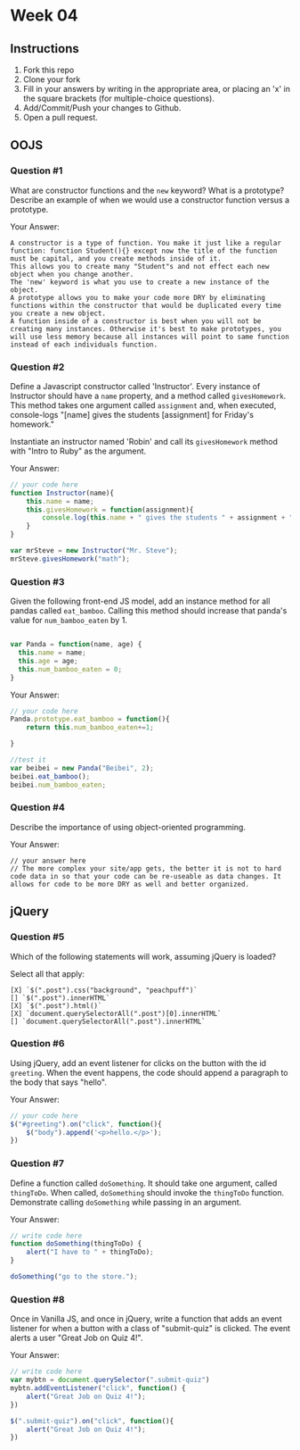 # Week 04

## Instructions

1. Fork this repo
2. Clone your fork
3. Fill in your answers by writing in the appropriate area, or placing an 'x' in
the square brackets (for multiple-choice questions).
4. Add/Commit/Push your changes to Github.
5. Open a pull request.

## OOJS

### Question #1

What are constructor functions and the `new` keyword? What is a prototype? Describe an example of when we would use a constructor function versus a prototype.

Your Answer:
```text
A constructor is a type of function. You make it just like a regular function: function Student(){} except now the title of the function must be capital, and you create methods inside of it.
This allows you to create many "Student"s and not effect each new object when you change another.
The 'new' keyword is what you use to create a new instance of the object.
A prototype allows you to make your code more DRY by eliminating functions within the constructor that would be duplicated every time you create a new object.
A function inside of a constructor is best when you will not be creating many instances. Otherwise it's best to make prototypes, you will use less memory because all instances will point to same function instead of each individuals function.

```

### Question #2

Define a Javascript constructor called 'Instructor'. Every instance of Instructor should have a `name` property, and a method called `givesHomework`. This method takes one argument called `assignment` and, when executed, console-logs "[name] gives the students [assignment] for Friday's homework."

Instantiate an instructor named 'Robin' and call its `givesHomework` method with "Intro to Ruby" as the argument.

Your Answer:

```js
// your code here
function Instructor(name){
    this.name = name;
    this.givesHomework = function(assignment){
        console.log(this.name + " gives the students " + assignment + " for Friday's homework.");
    }
}

var mrSteve = new Instructor("Mr. Steve");
mrSteve.givesHomework("math");

```
### Question #3

Given the following front-end JS model, add an instance method for all pandas called `eat_bamboo`. Calling this method should increase that panda's value for `num_bamboo_eaten` by 1.

```js

var Panda = function(name, age) {
  this.name = name;
  this.age = age;
  this.num_bamboo_eaten = 0;
}
```
Your Answer:
```js
// your code here
Panda.prototype.eat_bamboo = function(){
    return this.num_bamboo_eaten+=1;

}

//test it
var beibei = new Panda("Beibei", 2);
beibei.eat_bamboo();
beibei.num_bamboo_eaten;
```

### Question #4

Describe the importance of using object-oriented programming.

Your Answer:
```
// your answer here
// The more complex your site/app gets, the better it is not to hard code data in so that your code can be re-useable as data changes. It allows for code to be more DRY as well and better organized.
```

## jQuery

### Question #5

Which of the following statements will work, assuming jQuery is loaded?

Select all that apply:
```
[X] `$(".post").css("background", "peachpuff")`
[] `$(".post").innerHTML`
[X] `$(".post").html()`
[X] `document.querySelectorAll(".post")[0].innerHTML`
[] `document.querySelectorAll(".post").innerHTML`
```

### Question #6

Using jQuery, add an event listener for clicks on the button with the id
`greeting`. When the event happens, the code should append a paragraph to the
body that says "hello".

Your Answer:
```js
// your code here
$("#greeting").on("click", function(){
    $("body").append('<p>hello.</p>');
})
```

### Question #7

Define a function called `doSomething`. It should take one argument, called
`thingToDo`. When called, `doSomething` should invoke the `thingToDo` function. Demonstrate calling `doSomething` while passing in an argument.

Your Answer:
```js
// write code here
function doSomething(thingToDo) {
    alert("I have to " + thingToDo);
}

doSomething("go to the store.");
```

### Question #8

Once in Vanilla JS, and once in jQuery, write a function that adds an event listener for when a button with a class of "submit-quiz" is clicked. The event alerts a user "Great Job on Quiz 4!".

Your Answer:
```js
// write code here
var mybtn = document.querySelector(".submit-quiz")
mybtn.addEventListener("click", function() {
    alert("Great Job on Quiz 4!");
})

$(".submit-quiz").on("click", function(){
    alert("Great Job on Quiz 4!");
})
```
